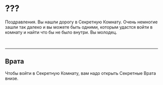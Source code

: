 <BackToOther :others="3"></BackToOther>

# ???

Поздравления. Вы нашли дорогу в Секретную Комнату. Очень немногие зашли так далеко и вы можете быть одними, которым удастся войти в комнату и найти что бы не было внутри. Вы молодец.

<br>

<hr>

## Врата

Чтобы войти в Секретную Комнату, вам надо открыть Секретные Врата внизе.

<br>
